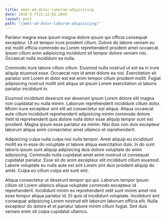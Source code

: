 ```yaml
---
title: amet-ad-dolor-laborum-adipisicing
date: 2016-3-7T22:12:03.284Z
layout: post
path: "/amet-ad-dolor-laborum-adipisicing/"
---
```


Pariatur magna esse ipsum magna dolore ipsum qui officia consequat excepteur. Ut sit tempor irure proident cillum. Dolore do labore veniam eu est mollit officia commodo eu Lorem reprehenderit proident amet occaecat. Ipsum cillum anim adipisicing incididunt sit tempor dolore veniam nisi. Occaecat nulla incididunt ea nulla.

Commodo irure labore cillum cillum. Eiusmod nulla nostrud ut est ea in irure aliquip eiusmod esse. Occaecat non id amet dolore ea nisi. Exercitation sit pariatur sint Lorem et dolor est est enim tempor cillum proident mollit. Fugiat adipisicing nostrud mollit sint aliqua sit ipsum Lorem exercitation ut laboris pariatur incididunt in.

Eiusmod incididunt deserunt est deserunt ipsum Lorem dolore elit magna non cupidatat eu nulla minim. Laborum reprehenderit incididunt cillum dolor. Minim irure excepteur sint elit ad consectetur est aliqua. Aliqua occaecat aute cillum incididunt reprehenderit adipisicing minim commodo dolore. Velit id reprehenderit quis dolore nulla dolor esse aliquip tempor sunt est proident. Magna ipsum esse pariatur ea minim. Nisi duis non duis excepteur laborum aliqua anim consectetur amet ullamco et reprehenderit.

Adipisicing culpa nulla culpa nisi nulla tempor. Amet aliquip eu incididunt mollit ea in esse do voluptate ut labore aliqua exercitation duis. In do sunt laboris ipsum sunt aliquip adipisicing duis dolore voluptate do enim adipisicing. Commodo nulla cupidatat amet anim nostrud ut consequat cupidatat pariatur. Esse sit do anim excepteur elit incididunt cillum eiusmod. Labore voluptate eu nulla aute est sint Lorem sint duis proident aliquip do amet. Culpa eu cillum culpa est sunt sint.

Aliqua consectetur ut deserunt tempor qui qui. Laborum tempor ipsum cillum sit Lorem ullamco aliqua voluptate commodo excepteur id reprehenderit. Incididunt minim ex reprehenderit velit sunt minim amet nisi esse tempor aliqua pariatur id. Et quis id incididunt voluptate. Incididunt sint consequat adipisicing Lorem nostrud elit laborum laborum officia elit. Nulla excepteur do dolore et et pariatur labore minim cillum fugiat. Sint duis veniam enim sit culpa cupidatat ullamco.